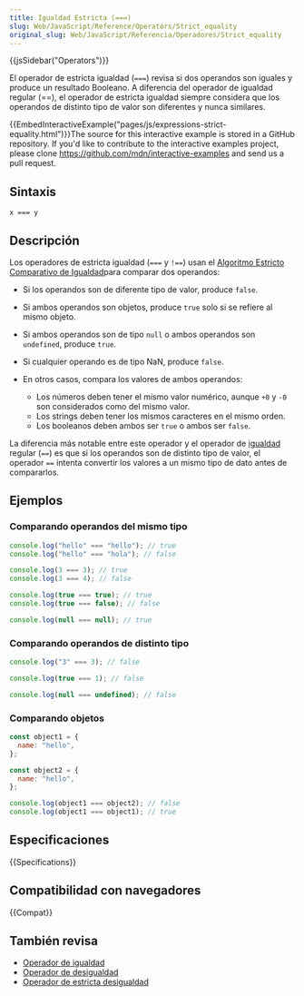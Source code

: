 ```yaml
---
title: Igualdad Estricta (===)
slug: Web/JavaScript/Reference/Operators/Strict_equality
original_slug: Web/JavaScript/Referencia/Operadores/Strict_equality
---
```


{{jsSidebar("Operators")}}

El operador de estricta igualdad (`===`) revisa si dos operandos son iguales y produce un resultado Booleano. A diferencia del operador de igualdad regular (==), el operador de estricta igualdad siempre considera que los operandos de distinto tipo de valor son diferentes y nunca similares.

{{EmbedInteractiveExample("pages/js/expressions-strict-equality.html")}}The source for this interactive example is stored in a GitHub repository. If you'd like to contribute to the interactive examples project, please clone <https://github.com/mdn/interactive-examples> and send us a pull request.

## Sintaxis

```
x === y
```

## Descripción

Los operadores de estricta igualdad (`===` y `!==`) usan el [Algoritmo Estricto Comparativo de Igualdad](http://www.ecma-international.org/ecma-262/5.1/#sec-11.9.6)para comparar dos operandos:

- Si los operandos son de diferente tipo de valor, produce `false`.
- Si ambos operandos son objetos, produce `true` solo si se refiere al mismo objeto.
- Si ambos operandos son de tipo `null` o ambos operandos son `undefined`, produce `true`.
- Si cualquier operando es de tipo NaN, produce `false`.
- En otros casos, compara los valores de ambos operandos:

  - Los números deben tener el mismo valor numérico, aunque `+0` y `-0` son considerados como del mismo valor.
  - Los strings deben tener los mismos caracteres en el mismo orden.
  - Los booleanos deben ambos ser `true` o ambos ser `false`.

La diferencia más notable entre este operador y el operador de [igualdad](/es/docs/Web/JavaScript/Reference/Operators/Equality) regular (`==`) es que si los operandos son de distinto tipo de valor, el operador `==` intenta convertir los valores a un mismo tipo de dato antes de compararlos.

## Ejemplos

### Comparando operandos del mismo tipo

```js
console.log("hello" === "hello"); // true
console.log("hello" === "hola"); // false

console.log(3 === 3); // true
console.log(3 === 4); // false

console.log(true === true); // true
console.log(true === false); // false

console.log(null === null); // true
```

### Comparando operandos de distinto tipo

```js
console.log("3" === 3); // false

console.log(true === 1); // false

console.log(null === undefined); // false
```

### Comparando objetos

```js
const object1 = {
  name: "hello",
};

const object2 = {
  name: "hello",
};

console.log(object1 === object2); // false
console.log(object1 === object1); // true
```

## Especificaciones

{{Specifications}}

## Compatibilidad con navegadores

{{Compat}}

## También revisa

- [Operador de igualdad](/es/docs/Web/JavaScript/Reference/Operators/Equality)
- [Operador de desigualdad](/es/docs/Web/JavaScript/Reference/Operators/Inequality)
- [Operador de estricta desigualdad](/es/docs/Web/JavaScript/Reference/Operators/Strict_inequality)
